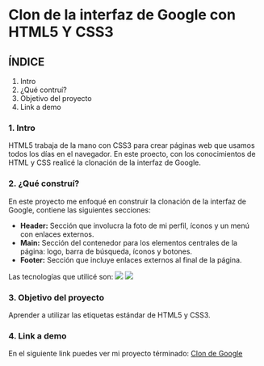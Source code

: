 # Clon de la interfaz de Google con HTML5 Y CSS3

## ÍNDICE
1. Intro
2. ¿Qué contruí?
3. Objetivo del proyecto
4. Link a demo

### 1. Intro
HTML5 trabaja de la mano con CSS3 para crear páginas web que usamos todos los días en el navegador. En este proecto, con los conocimientos de HTML y CSS realicé la clonación de la interfaz de Google.

### 2. ¿Qué construí?
En este proyecto me enfoqué en construir la clonación de la interfaz de Google, contiene las siguientes secciones:
- **Header:** Sección que involucra la foto de mi perfil, íconos y un menú con enlaces externos.
- **Main:** Sección del contenedor para los elementos centrales de la página: logo, barra de búsqueda, íconos y botones.
- **Footer:** Sección que incluye enlaces externos al final de la página.

Las tecnologías que utilicé son:
<img src="https://img.shields.io/badge/HTML5-E34F26?style=for-the-badge&logo=html5&logoColor=white" />
<img src="https://img.shields.io/badge/CSS3-1572B6?style=for-the-badge&logo=css3&logoColor=white" />

### 3. Objetivo del proyecto
Aprender a utilizar las etiquetas estándar de HTML5 y CSS3.

### 4. Link a demo
En el siguiente link puedes ver mi proyecto términado: [Clon de Google](#)
